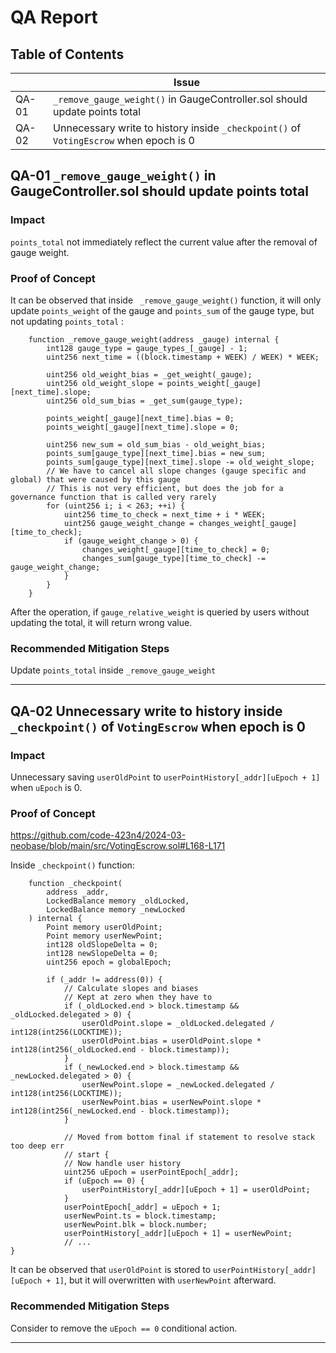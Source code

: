 # QA Report

## **Table of Contents**

|       | Issue                                                                                                                 |
| ----- | --------------------------------------------------------------------------------------------------------------------- |
| QA-01 | `_remove_gauge_weight()` in GaugeController.sol should update points total  |
| QA-02 | Unnecessary write to history inside `_checkpoint()` of `VotingEscrow` when epoch is 0 |

## QA-01 `_remove_gauge_weight()` in GaugeController.sol should update points total

### Impact

`points_total` not immediately reflect the current value after the removal of gauge weight.

### Proof of Concept

It can be observed that inside ` _remove_gauge_weight()` function, it will only update `points_weight` of the gauge and `points_sum` of the gauge type, but not updating `points_total` :

```solidity
    function _remove_gauge_weight(address _gauge) internal {
        int128 gauge_type = gauge_types_[_gauge] - 1;
        uint256 next_time = ((block.timestamp + WEEK) / WEEK) * WEEK;

        uint256 old_weight_bias = _get_weight(_gauge);
        uint256 old_weight_slope = points_weight[_gauge][next_time].slope;
        uint256 old_sum_bias = _get_sum(gauge_type);

        points_weight[_gauge][next_time].bias = 0;
        points_weight[_gauge][next_time].slope = 0;

        uint256 new_sum = old_sum_bias - old_weight_bias;
        points_sum[gauge_type][next_time].bias = new_sum;
        points_sum[gauge_type][next_time].slope -= old_weight_slope;
        // We have to cancel all slope changes (gauge specific and global) that were caused by this gauge
        // This is not very efficient, but does the job for a governance function that is called very rarely
        for (uint256 i; i < 263; ++i) {
            uint256 time_to_check = next_time + i * WEEK;
            uint256 gauge_weight_change = changes_weight[_gauge][time_to_check];
            if (gauge_weight_change > 0) {
                changes_weight[_gauge][time_to_check] = 0;
                changes_sum[gauge_type][time_to_check] -= gauge_weight_change;
            }
        }
    }
```
After the operation, if `gauge_relative_weight` is queried by users without updating the total, it will return wrong value.

### Recommended Mitigation Steps

Update `points_total` inside `_remove_gauge_weight`

---

## QA-02 Unnecessary write to history inside `_checkpoint()` of `VotingEscrow` when epoch is 0

### Impact

Unnecessary saving `userOldPoint` to `userPointHistory[_addr][uEpoch + 1]` when `uEpoch` is 0.

### Proof of Concept

https://github.com/code-423n4/2024-03-neobase/blob/main/src/VotingEscrow.sol#L168-L171

Inside `_checkpoint()` function:

```solidity
    function _checkpoint(
        address _addr,
        LockedBalance memory _oldLocked,
        LockedBalance memory _newLocked
    ) internal {
        Point memory userOldPoint;
        Point memory userNewPoint;
        int128 oldSlopeDelta = 0;
        int128 newSlopeDelta = 0;
        uint256 epoch = globalEpoch;

        if (_addr != address(0)) {
            // Calculate slopes and biases
            // Kept at zero when they have to
            if (_oldLocked.end > block.timestamp && _oldLocked.delegated > 0) {
                userOldPoint.slope = _oldLocked.delegated / int128(int256(LOCKTIME));
                userOldPoint.bias = userOldPoint.slope * int128(int256(_oldLocked.end - block.timestamp));
            }
            if (_newLocked.end > block.timestamp && _newLocked.delegated > 0) {
                userNewPoint.slope = _newLocked.delegated / int128(int256(LOCKTIME));
                userNewPoint.bias = userNewPoint.slope * int128(int256(_newLocked.end - block.timestamp));
            }

            // Moved from bottom final if statement to resolve stack too deep err
            // start {
            // Now handle user history
            uint256 uEpoch = userPointEpoch[_addr];
            if (uEpoch == 0) {
                userPointHistory[_addr][uEpoch + 1] = userOldPoint;
            }
            userPointEpoch[_addr] = uEpoch + 1;
            userNewPoint.ts = block.timestamp;
            userNewPoint.blk = block.number;
            userPointHistory[_addr][uEpoch + 1] = userNewPoint;
            // ...
}
```

It can be observed that `userOldPoint` is stored to `userPointHistory[_addr][uEpoch + 1]`, but it will overwritten with `userNewPoint` afterward.

### Recommended Mitigation Steps

Consider to remove the `uEpoch == 0` conditional action.

---